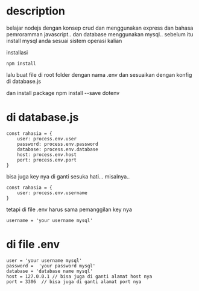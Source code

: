 # description 
belajar nodejs dengan konsep crud dan menggunakan express 
dan bahasa pemroramman javascript..  dan database menggunakan
mysql.. sebelum itu install mysql anda sesuai sistem operasi kalian


<bold> installasi </bold>
   
    npm install

lalu buat file di root folder dengan nama .env 
dan sesuaikan dengan konfig di database.js 

dan install package <bold> npm install --save dotenv</bold>



<bold> di database.js </bold>
=============================

    const rahasia = {
        user: process.env.user  
        password: process.env.password
        database: process.env.database  
        host: process.env.host
        port: process.env.port  
    }
bisa juga key nya di ganti sesuka hati... misalnya..
    
    
    const rahasia = {
        user: process.env.username
    }
    
    
tetapi di file .env harus sama pemanggilan key nya

    username = 'your username mysql'

<bold> di file .env </bold>
===========================


    user = 'your username mysql'
    password =  'your password mysql'
    database = 'database name mysql'
    host = 127.0.0.1 // bisa juga di ganti alamat host nya
    port = 3306  // bisa juga di ganti alamat port nya

